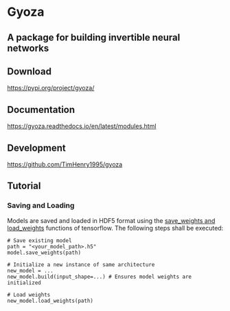 # Gyoza 
## A package for building invertible neural networks

## Download
https://pypi.org/project/gyoza/

## Documentation
https://gyoza.readthedocs.io/en/latest/modules.html

## Development
https://github.com/TimHenry1995/gyoza

## Tutorial

### Saving and Loading
Models are saved and loaded in HDF5 format using the [save_weights and load_weights](https://keras.io/api/saving/weights_saving_and_loading/#saveweights-method) functions of tensorflow. The following steps shall be executed:

```
# Save existing model
path = "<your_model_path>.h5"
model.save_weights(path)

# Initialize a new instance of same architecture
new_model = ...
new_model.build(input_shape=...) # Ensures model weights are initialized

# Load weights
new_model.load_weights(path)
```

